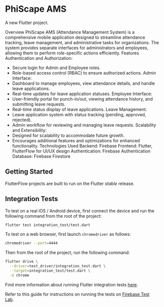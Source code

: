 # PhiScape AMS

A new Flutter project.

Overview
PhiScape AMS (Attendance Management System) is a comprehensive mobile application designed to streamline attendance tracking, leave management, and administrative tasks for organizations. The system provides separate interfaces for administrators and employees, allowing them to perform role-specific actions efficiently.
Features
Authentication and Authorization:
  - Secure login for Admin and Employee roles.
  - Role-based access control (RBAC) to ensure authorized actions.
Admin Interface:
  - Dashboard to manage employees, view attendance details, and handle leave applications.
  - Real-time updates for leave application statuses.
Employee Interface:
  - User-friendly portal for punch-in/out, viewing attendance history, and submitting leave requests.
  - Real-time status display of leave applications.
Leave Management:
  - Leave application system with status tracking (pending, approved, rejected).
  - Admin workflow for reviewing and managing leave requests.
Scalability and Extensibility:
  - Designed for scalability to accommodate future growth.
  - Encourages additional features and optimizations for enhanced functionality.
Technologies Used
Backend: Firebase 
Frontend: Flutter, FlutterFlow for UI/UX design
Authentication: Firebase Authentication
Database: Firebase Firestore


## Getting Started

FlutterFlow projects are built to run on the Flutter _stable_ release.
## Integration Tests

To test on a real iOS / Android device, first connect the device and run the following command from the root of the project:

```bash
flutter test integration_test/test.dart
```

To test on a web browser, first launch `chromedriver` as follows:
```bash
chromedriver --port=4444
```

Then from the root of the project, run the following command:
```bash
flutter drive \
  --driver=test_driver/integration_test.dart \
  --target=integration_test/test.dart \
  -d chrome
```

Find more information about running Flutter integration tests [here](https://docs.flutter.dev/cookbook/testing/integration/introduction#5-run-the-integration-test).

Refer to this guide for instructions on running the tests on [Firebase Test Lab](https://github.com/flutter/flutter/tree/main/packages/integration_test#firebase-test-lab).
